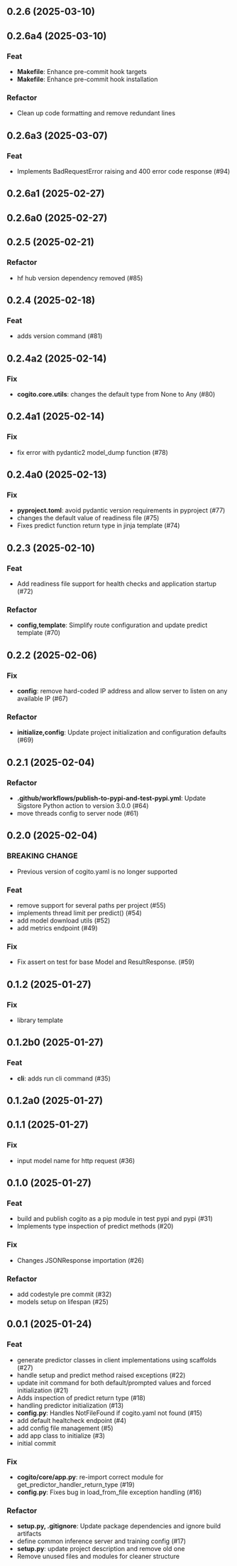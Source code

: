 ## 0.2.6 (2025-03-10)
## 0.2.6a4 (2025-03-10)

### Feat

- **Makefile**: Enhance pre-commit hook targets
- **Makefile**: Enhance pre-commit hook installation

### Refactor

- Clean up code formatting and remove redundant lines

## 0.2.6a3 (2025-03-07)

### Feat

- Implements BadRequestError raising and 400 error code response (#94)

## 0.2.6a1 (2025-02-27)

## 0.2.6a0 (2025-02-27)

## 0.2.5 (2025-02-21)

### Refactor

- hf hub version dependency removed (#85)

## 0.2.4 (2025-02-18)

### Feat

- adds version command (#81)

## 0.2.4a2 (2025-02-14)

### Fix

- **cogito.core.utils**: changes the default type from None to Any (#80)

## 0.2.4a1 (2025-02-14)

### Fix

- fix error with pydantic2 model_dump function (#78)

## 0.2.4a0 (2025-02-13)

### Fix

- **pyproject.toml**: avoid pydantic version requirements in pyproject (#77)
- changes the default value of readiness file (#75)
- Fixes predict function return type in jinja template (#74)

## 0.2.3 (2025-02-10)

### Feat

- Add readiness file support for health checks and application startup (#72)

### Refactor

- **config,template**: Simplify route configuration and update predict template (#70)

## 0.2.2 (2025-02-06)

### Fix

- **config**: remove hard-coded IP address and allow server to listen on any available IP (#67)

### Refactor

- **initialize,config**: Update project initialization and configuration defaults (#69)

## 0.2.1 (2025-02-04)

### Refactor

- **.github/workflows/publish-to-pypi-and-test-pypi.yml**: Update Sigstore Python action to version 3.0.0 (#64)
- move threads config to server node (#61)

## 0.2.0 (2025-02-04)

### BREAKING CHANGE

- Previous version of cogito.yaml is no longer supported

### Feat

- remove support for several paths per project (#55)
- implements thread limit per predict() (#54)
- add model download utils (#52)
- add metrics endpoint (#49)

### Fix

- Fix assert on test for base Model and ResultResponse.  (#59)

## 0.1.2 (2025-01-27)

### Fix

- library template

## 0.1.2b0 (2025-01-27)

### Feat

- **cli**: adds run cli command (#35)

## 0.1.2a0 (2025-01-27)

## 0.1.1 (2025-01-27)

### Fix

- input model name for http request (#36)

## 0.1.0 (2025-01-27)

### Feat

- build and publish cogito as a pip module in test pypi and pypi (#31)
- Implements type inspection of predict methods (#20)

### Fix

- Changes JSONResponse importation (#26)

### Refactor

- add codestyle pre commit (#32)
- models setup on lifespan (#25)

## 0.0.1 (2025-01-24)

### Feat

- generate predictor classes in client implementations using scaffolds (#27)
- handle setup and predict method raised exceptions (#22)
- update init command for both default/prompted values and forced initialization (#21)
- Adds inspection of predict return type  (#18)
- handling predictor initialization (#13)
- **config.py**: Handles NotFileFound if cogito.yaml not found (#15)
- add default healtcheck endpoint (#4)
- add config file management (#5)
- add app class to initialize (#3)
- initial commit

### Fix

- **cogito/core/app.py**:  re-import correct module for get_predictor_handler_return_type (#19)
- **config.py**: Fixes bug in load_from_file exception handling (#16)

### Refactor

- **setup.py, .gitignore**: Update package dependencies and ignore build artifacts
- define common inference server and training config (#17)
- **setup.py**: update project description and remove old one
- Remove unused files and modules for cleaner structure

